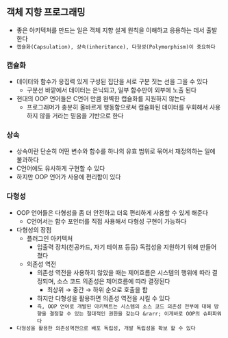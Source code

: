 ## 객체 지향 프로그래밍

- 좋은 아키텍처를 만드는 일은 객체 지향 설계 원칙을 이해하고 응용하는 데서 출발한다
- `캡슐화(Capsulation), 상속(inheritance), 다형성(Polymorphism)이 중요하다`

### 캡슐화

- 데이터와 함수가 응집력 있게 구성된 집단을 서로 구분 짓는 선을 그을 수 있다
    - 구분선 바깥에서 데이터는 은닉되고, 일부 함수만이 외부에 노출 된다
- 현대의 OOP 언어들은 C언어 만큼 완벽한 캡슐화를 지원하지 않는다
    - 프로그래머가 충분히 올바르게 행동함으로써 캡슐화된 데이터를 우회해서 사용하지 않을 거라는 믿음을 기반으로 한다

### 상속

- 상속이란 단순히 어떤 변수와 함수를 하나의 유효 범위로 묶어서 재정의하는 일에 불과하다
- C언어에도 유사하게 구현할 수 있다
- 하지만 OOP 언어가 사용에 편리함이 있다

### 다형성

- OOP 언어들은 다형성을 좀 더 안전하고 더욱 편리하게 사용할 수 있게 해준다
    - C언어서는 함수 포인터를 직접 사용해서 다형성 구현이 가능하다
- 다형성의 장점
    - 플러그인 아키텍처
        - 입출력 장치(천공카드, 자기 테이프 등등) 독립성을 지원하기 위해 만들어 졌다
    - 의존성 역전
        - 의존성 역전을 사용하지 않았을 때는 제어흐름은 시스템의 행위에 따라 결정되며, 소스 코드 의존성은 제어흐름에 따라 결정된다
            - 최상위 &rarr; 중간 &rarr; 하위 순으로 호출을 함
        - 하지만 다형성을 활용하면 의존성 역전을 시킬 수 있다
        - `즉, OOP 언어로 개발된 아키텍트는 시스템의 소스 코드 의존성 전부에 대해 방향을 결정할 수 있는 절대적인 권한을 갖는다 &rarr; 이게바로 OOP의 슈퍼파워다 `
- `다형성을 활용한 의존성역전으로 배포 독립성, 개발 독립성을 확보 할 수 있다`
